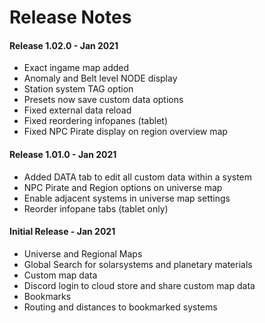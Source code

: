 # Release Notes

#### Release 1.02.0 - Jan 2021
 - Exact ingame map added 
 - Anomaly and Belt level NODE display 
 - Station system TAG option
 - Presets now save custom data options
 - Fixed external data reload
 - Fixed reordering infopanes (tablet)
 - Fixed NPC Pirate display on region overview map

#### Release 1.01.0 - Jan 2021
- Added DATA tab to edit all custom data within a system 
- NPC Pirate and Region options on universe map 
- Enable adjacent systems in universe map settings 
- Reorder infopane tabs (tablet only)

#### Initial Release - Jan 2021
 - Universe and Regional Maps
 - Global Search for solarsystems and planetary materials
 - Custom map data
 - Discord login to cloud store and share custom map data
 - Bookmarks
 - Routing and distances to bookmarked systems




<!--stackedit_data:
eyJoaXN0b3J5IjpbLTE0MDMwMjcwNTcsMjA5NDc0Njc2OCw4Mz
g3MzkyMzksLTExMDY1ODE1MjUsNDg5OTY5MDc1LDIwMDU1MDU3
NTIsMTM3MzE5OTQ5MCwxMzIyMzc3Mjg5LC0xNzEzNTQxODgwLC
0xNTgzMDgyMzQzLDc2MjE0Mzg5NywxODgzNDg1NjgsNjM2OTgy
MjQ4LDExNDYxMTU5OTIsMTM5NzE0OTU1MiwtNTk5Njk5OTY0LD
E2OTExMjM3MDQsMTE1NTEzMzk4NCwtMTExMTc2MDk2MSwzMTU1
OTc2NjNdfQ==
-->